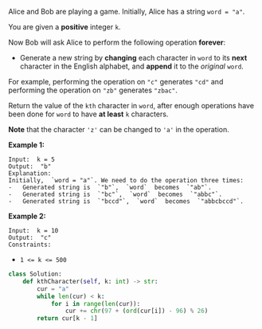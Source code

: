 Alice and Bob are playing a game. Initially, Alice has a string  `word = "a"`.

You are given a  **positive**  integer  `k`.

Now Bob will ask Alice to perform the following operation  **forever**:

- Generate a new string by  **changing**  each character in  `word`  to its  **next**  character in the English
  alphabet, and  **append**  it to the  _original_  `word`.

For example, performing the operation on  `"c"`  generates  `"cd"`  and performing the operation on  `"zb"`
generates  `"zbac"`.

Return the value of the  `kth`  character in  `word`, after enough operations have been done for  `word`  to have  **at
least**  `k`  characters.

**Note**  that the character  `'z'`  can be changed to  `'a'`  in the operation.

**Example 1:**

```
Input:  k = 5
Output:  "b"
Explanation:
Initially,  `word = "a"`. We need to do the operation three times:
-   Generated string is  `"b"`,  `word`  becomes  `"ab"`.
-   Generated string is  `"bc"`,  `word`  becomes  `"abbc"`.
-   Generated string is  `"bccd"`,  `word`  becomes  `"abbcbccd"`.
```

**Example 2:**

```
Input:  k = 10
Output:  "c"
Constraints:
```

- `1 <= k <= 500`

```python
class Solution:
    def kthCharacter(self, k: int) -> str:
        cur = "a"
        while len(cur) < k:
            for i in range(len(cur)):
                cur += chr(97 + (ord(cur[i]) - 96) % 26)
        return cur[k - 1]
```